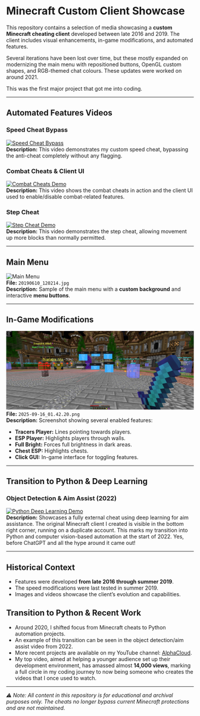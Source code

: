 # Minecraft Custom Client Showcase

This repository contains a selection of media showcasing a **custom Minecraft cheating client** developed between late 2016 and 2019. The client includes visual enhancements, in-game modifications, and automated features.

Several iterations have been lost over time, but these mostly expanded on modernizing the main menu with repositioned buttons, OpenGL custom shapes, and RGB-themed chat colours. These updates were worked on around 2021.

This was the first major project that got me into coding.

---

## Automated Features Videos

### Speed Cheat Bypass

[![Speed Cheat Bypass](https://img.youtube.com/vi/KvE3-abRuiA/0.jpg)](https://youtu.be/KvE3-abRuiA)  
**Description:** This video demonstrates my custom speed cheat, bypassing the anti-cheat completely without any flagging.

### Combat Cheats & Client UI

[![Combat Cheats Demo](https://img.youtube.com/vi/U9NFDoRBDAg/0.jpg)](https://youtu.be/U9NFDoRBDAg)  
**Description:** This video shows the combat cheats in action and the client UI used to enable/disable combat-related features.

### Step Cheat

[![Step Cheat Demo](https://img.youtube.com/vi/UDDQqOB8t0w/0.jpg)](https://youtu.be/UDDQqOB8t0w)  
**Description:** This video  demonstrates the step cheat, allowing movement up more blocks than normally permitted.

---

## Main Menu

![Main Menu](20190610_120214.jpg)  
**File:** `20190610_120214.jpg`  
**Description:** Sample of the main menu with a **custom background** and interactive **menu buttons**.

---

## In-Game Modifications

![In-Game Mods](2025-09-16_01.42.20.png)  
**File:** `2025-09-16_01.42.20.png`  
**Description:** Screenshot showing several enabled features:
- **Tracers Player:** Lines pointing towards players.  
- **ESP Player:** Highlights players through walls.  
- **Full Bright:** Forces full brightness in dark areas.  
- **Chest ESP:** Highlights chests.  
- **Click GUI:** In-game interface for toggling features.

---

## Transition to Python & Deep Learning

### Object Detection & Aim Assist (2022)

[![Python Deep Learning Demo](https://img.youtube.com/vi/seb8aCPnXJ4/0.jpg)](https://youtu.be/seb8aCPnXJ4)  
**Description:** Showcases a fully external cheat using deep learning for aim assistance. The original Minecraft client I created is visible in the bottom right corner, running on a duplicate account. This marks my transition into Python and computer vision-based automation at the start of 2022. Yes, before ChatGPT and all the hype around it came out!

---

## Historical Context
- Features were developed **from late 2016 through summer 2019**.  
- The speed modifications were last tested in summer 2019.  
- Images and videos showcase the client’s evolution and capabilities.  

## Transition to Python & Recent Work
- Around 2020, I shifted focus from Minecraft cheats to Python automation projects.  
- An example of this transition can be seen in the object detection/aim assist video from 2022.  
- More recent projects are available on my YouTube channel: [AlphaCloud](https://www.youtube.com/@AlphaCloud).  
- My top video, aimed at helping a younger audience set up their development environment, has amassed almost **14,000 views**, marking a full circle in my coding journey to now being someone who creates the videos that I once used to watch.
---

*⚠️ Note: All content in this repository is for educational and archival purposes only. The cheats no longer bypass current Minecraft protections and are not maintained.*
